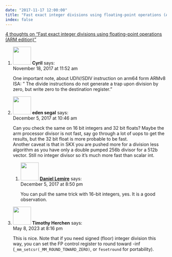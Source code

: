 ```yaml
---
date: "2017-11-17 12:00:00"
title: "Fast exact integer divisions using floating-point operations (ARM edition)"
index: false
---
```


[4 thoughts on &ldquo;Fast exact integer divisions using floating-point operations (ARM edition)&rdquo;](/lemire/blog/2017/11-17-fast-exact-integer-divisions-using-floating-point-operations-arm-edition)

<ol class="comment-list">
<li id="comment-291642" class="comment even thread-even depth-1">
<div class="comment-author vcard">
<img alt src="https://secure.gravatar.com/avatar/5775b0c90e7e12eaa31d097dc1f7a1e5?s=56&#038;d=mm&#038;r=g" srcset="https://secure.gravatar.com/avatar/5775b0c90e7e12eaa31d097dc1f7a1e5?s=112&#038;d=mm&#038;r=g 2x" class="avatar avatar-56 photo" height="56" width="56" decoding="async" /> <b class="fn">Cyril</b> <span class="says">says:</span> </div>
<div class="comment-metadata"><time datetime="2017-11-18T11:52:00+00:00">November 18, 2017 at 11:52 am</time></a> </div>
<div class="comment-content">
<p>One important note, about UDIV/SDIV instruction on arm64 form ARMv8 ISA: &rdquo; The divide instructions do not generate a trap upon division by zero, but write zero to the destination register.&rdquo;</p>
</div>
</li>
<li id="comment-292725" class="comment odd alt thread-odd thread-alt depth-1 parent">
<div class="comment-author vcard">
<img alt src="https://secure.gravatar.com/avatar/d081923c9998bd094289a54a0ee1045b?s=56&#038;d=mm&#038;r=g" srcset="https://secure.gravatar.com/avatar/d081923c9998bd094289a54a0ee1045b?s=112&#038;d=mm&#038;r=g 2x" class="avatar avatar-56 photo" height="56" width="56" decoding="async" /> <b class="fn">eden segal</b> <span class="says">says:</span> </div>
<div class="comment-metadata"><time datetime="2017-12-05T10:46:04+00:00">December 5, 2017 at 10:46 am</time></a> </div>
<div class="comment-content">
<p>Can you check the same on 16 bit integers and 32 bit floats? Maybe the arm processor divisor is not fast, say go through a lot of uops to get the results, but the 32 bit float is more probable to be fast.<br/>
Another caveat is that in SKX you are pushed more for a division less algorithm as you have only a double pumped 256b divisor for a 512b vector. Still no integer divisor so it&rsquo;s much more fast than scalar int.</p>
</div>
<ol class="children">
<li id="comment-292744" class="comment byuser comment-author-lemire bypostauthor even depth-2">
<div class="comment-author vcard">
<img alt src="https://secure.gravatar.com/avatar/2ca999bef9535950f5b84281a4dab006?s=56&#038;d=mm&#038;r=g" srcset="https://secure.gravatar.com/avatar/2ca999bef9535950f5b84281a4dab006?s=112&#038;d=mm&#038;r=g 2x" class="avatar avatar-56 photo" height="56" width="56" loading="lazy" decoding="async" /> <b class="fn"><a href="https://lemire.me/en/" class="url" rel="ugc">Daniel Lemire</a></b> <span class="says">says:</span> </div>
<div class="comment-metadata"><time datetime="2017-12-05T20:50:01+00:00">December 5, 2017 at 8:50 pm</time></a> </div>
<div class="comment-content">
<p>You can pull the same trick with 16-bit integers, yes. It is a good observation.</p>
</div>
</li>
</ol>
</li>
<li id="comment-651557" class="comment odd alt thread-even depth-1">
<div class="comment-author vcard">
<img alt src="https://secure.gravatar.com/avatar/5067eb1af1dee01029d2f796e444ce82?s=56&#038;d=mm&#038;r=g" srcset="https://secure.gravatar.com/avatar/5067eb1af1dee01029d2f796e444ce82?s=112&#038;d=mm&#038;r=g 2x" class="avatar avatar-56 photo" height="56" width="56" loading="lazy" decoding="async" /> <b class="fn">Timothy Herchen</b> <span class="says">says:</span> </div>
<div class="comment-metadata"><time datetime="2023-05-08T20:16:36+00:00">May 8, 2023 at 8:16 pm</time></a> </div>
<div class="comment-content">
<p>This is nice. Note that if you need signed (floor) integer division this way, you can set the FP control register to round toward -inf (<code>_mm_setcsr(_MM_ROUND_TOWARD_ZERO)</code>, or <code>fesetround</code> for portability).</p>
</div>
</li>
</ol>

